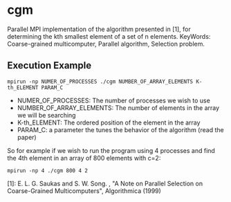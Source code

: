 # cgm
Parallel MPI implementation of the algorithm presented in [1], for determining the kth smallest element of a set of n elements.
KeyWords: Coarse-grained multicomputer, Parallel algorithm, Selection problem.

## Execution Example

```
mpirun -np NUMER_OF_PROCESSES ./cgm NUMBER_OF_ARRAY_ELEMENTS K-th_ELEMENT PARAM_C
```
* NUMER_OF_PROCESSES: The number of processes we wish to use
* NUMBER_OF_ARRAY_ELEMENTS: The number of elements in the array we will be searching
* K-th_ELEMENT: The ordered position of the element in the array 
* PARAM_C: a parameter the tunes the behavior of the algorithm (read the paper)

So for example if we wish to run the program using 4 processes and find the 4th element in an array of 800 elements with c=2:
```
mpirun -np 4 ./cgm 800 4 2
```

[1]: E. L. G. Saukas and S. W. Song. ,  "A Note on Parallel Selection on Coarse-Grained Multicomputers",  Algorithmica (1999)                                          
